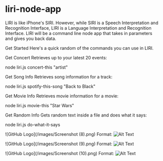 # liri-node-app
 LIRI is like iPhone's SIRI. However, while SIRI is a Speech Interpretation and Recognition Interface, LIRI is a Language Interpretation and Recognition Interface. LIRI will be a command line node app that takes in parameters and gives you back data.


Get Started
Here's a quick random of the commands you can use in LIRI.

Get Concert
Retrieves up to your latest 20 events:

node liri.js concert-this "artist"

Get Song Info
Retrieves song information for a track:

node liri.js spotify-this-song "Back to Black"

Get Movie Info
Retrieves movie information for a movie:

node liri.js movie-this "Star Wars"

Get Random Info
Gets random text inside a file and does what it says:

node liri.js do-what-it-says

![GitHub Logo](/images/Screenshot (8).png)
Format: ![Alt Text](url)

![GitHub Logo](/images/Screenshot (9).png)
Format: ![Alt Text](url)

![GitHub Logo](/images/Screenshot (10).png)
Format: ![Alt Text](url)
